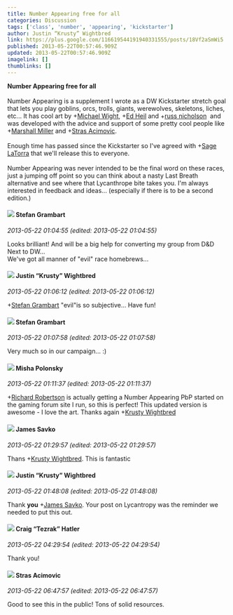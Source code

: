```yaml
---
title: Number Appearing free for all
categories: Discussion
tags: ['class', 'number', 'appearing', 'kickstarter']
author: Justin “Krusty” Wightbred
link: https://plus.google.com/116619544191940331555/posts/18Vf2aSmWi5
published: 2013-05-22T00:57:46.909Z
updated: 2013-05-22T00:57:46.909Z
imagelink: []
thumblinks: []
---
```


<b>Number Appearing free for all</b><br /><br />Number Appearing is a supplement I wrote as a DW Kickstarter stretch goal that lets you play goblins, orcs, trolls, giants, werewolves, skeletons, liches, etc... It has cool art by <span class="proflinkWrapper"><span class="proflinkPrefix">+</span><a class="proflink" href="https://plus.google.com/114463285882634100096" oid="114463285882634100096">Michael Wight</a></span>, <span class="proflinkWrapper"><span class="proflinkPrefix">+</span><a class="proflink" href="https://plus.google.com/101725426545676440715" oid="101725426545676440715">Ed Heil</a></span> and <span class="proflinkWrapper"><span class="proflinkPrefix">+</span><a class="proflink" href="https://plus.google.com/110984330451541677014" oid="110984330451541677014">russ nicholson</a></span>  and was developed with the advice and support of some pretty cool people like <span class="proflinkWrapper"><span class="proflinkPrefix">+</span><a class="proflink" href="https://plus.google.com/113927217394445366066" oid="113927217394445366066">Marshall Miller</a></span> and <span class="proflinkWrapper"><span class="proflinkPrefix">+</span><a class="proflink" href="https://plus.google.com/101825723823652157001" oid="101825723823652157001">Stras Acimovic</a></span>.<br /><br />Enough time has passed since the Kickstarter so I&#39;ve agreed with <span class="proflinkWrapper"><span class="proflinkPrefix">+</span><a class="proflink" href="https://plus.google.com/117415966179711277938" oid="117415966179711277938">Sage LaTorra</a></span> that we&#39;ll release this to everyone.<br /><br />Number Appearing was never intended to be the final word on these races, just a jumping off point so you can think about a nasty Last Breath alternative and see where that Lycanthrope bite takes you. I&#39;m always interested in feedback and ideas... (especially if there is to be a second edition.)
<div id='comment z12tjnbr3qysj0skkzb2vr14dpqoy0y0'>
  <h4><img src='{{site.baseurl}}//images/avatars/107999218794532799579_photo.jpg'> Stefan Grambart</h4>
      <p><cite>2013-05-22 01:04:55 (edited: 2013-05-22 01:04:55)</cite></p>
        <p>Looks brilliant! And will be a big help for converting my group from D&amp;D Next to DW...<br />We&#39;ve got all manner of &quot;evil&quot; race homebrews...</p>
</div>
        

<div id='comment z12tjnbr3qysj0skkzb2vr14dpqoy0y0'>
  <h4><img src='{{site.baseurl}}//images/avatars/116619544191940331555_photo.jpg'> Justin “Krusty” Wightbred</h4>
      <p><cite>2013-05-22 01:06:12 (edited: 2013-05-22 01:06:12)</cite></p>
        <p><span class="proflinkWrapper"><span class="proflinkPrefix">+</span><a class="proflink" href="https://plus.google.com/107999218794532799579" oid="107999218794532799579">Stefan Grambart</a></span> &quot;evil&quot;is so subjective... Have fun!</p>
</div>
        

<div id='comment z12tjnbr3qysj0skkzb2vr14dpqoy0y0'>
  <h4><img src='{{site.baseurl}}//images/avatars/107999218794532799579_photo.jpg'> Stefan Grambart</h4>
      <p><cite>2013-05-22 01:07:58 (edited: 2013-05-22 01:07:58)</cite></p>
        <p>Very much so in our campaign... :)</p>
</div>
        

<div id='comment z12tjnbr3qysj0skkzb2vr14dpqoy0y0'>
  <h4><img src='{{site.baseurl}}//images/avatars/116245899164381280330_photo.jpg'> Misha Polonsky</h4>
      <p><cite>2013-05-22 01:11:37 (edited: 2013-05-22 01:11:37)</cite></p>
        <p><span class="proflinkWrapper"><span class="proflinkPrefix">+</span><a class="proflink" href="https://plus.google.com/108034461092234678612" oid="108034461092234678612">Richard Robertson</a></span> is actually getting a Number Appearing PbP started on the gaming forum site I run, so this is perfect! This updated version is awesome - I love the art. Thanks again <span class="proflinkWrapper"><span class="proflinkPrefix">+</span><a class="proflink" href="https://plus.google.com/116619544191940331555" oid="116619544191940331555">Krusty Wightbred</a></span> </p>
</div>
        

<div id='comment z12tjnbr3qysj0skkzb2vr14dpqoy0y0'>
  <h4><img src='{{site.baseurl}}//images/avatars/108496829748446482696_photo.jpg'> James Savko</h4>
      <p><cite>2013-05-22 01:29:57 (edited: 2013-05-22 01:29:57)</cite></p>
        <p>Thans <span class="proflinkWrapper"><span class="proflinkPrefix">+</span><a class="proflink" href="https://plus.google.com/116619544191940331555" oid="116619544191940331555">Krusty Wightbred</a></span>. This is fantastic</p>
</div>
        

<div id='comment z12tjnbr3qysj0skkzb2vr14dpqoy0y0'>
  <h4><img src='{{site.baseurl}}//images/avatars/116619544191940331555_photo.jpg'> Justin “Krusty” Wightbred</h4>
      <p><cite>2013-05-22 01:48:08 (edited: 2013-05-22 01:48:08)</cite></p>
        <p>Thank <b>you</b> <span class="proflinkWrapper"><span class="proflinkPrefix">+</span><a class="proflink" href="https://plus.google.com/108496829748446482696" oid="108496829748446482696">James Savko</a></span>. Your post on Lycantropy was the reminder we needed to put this out.</p>
</div>
        

<div id='comment z12tjnbr3qysj0skkzb2vr14dpqoy0y0'>
  <h4><img src='{{site.baseurl}}//images/avatars/117531240065733623677_photo.jpg'> Craig “Tezrak” Hatler</h4>
      <p><cite>2013-05-22 04:29:54 (edited: 2013-05-22 04:29:54)</cite></p>
        <p>Thank you!</p>
</div>
        

<div id='comment z12tjnbr3qysj0skkzb2vr14dpqoy0y0'>
  <h4><img src='{{site.baseurl}}//images/avatars/101825723823652157001_photo.jpg'> Stras Acimovic</h4>
      <p><cite>2013-05-22 06:47:57 (edited: 2013-05-22 06:47:57)</cite></p>
        <p>Good to see this in the public! Tons of solid resources.</p>
</div>
        